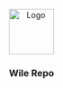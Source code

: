<br />
<div align="center">
  <a href="https://wilewomen.com/">
    <img src="https://wilewomen.com/cdn/shop/files/wile-logo_3x_b2d2f758-c839-4d4c-b2a7-8a9f90a8d2a2_900x.png?v=1626285261" alt="Logo" width="80" height="80">
  </a>
  <h3 align="center">Wile Repo</h3>
 
</div>
